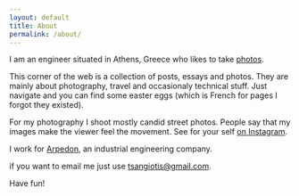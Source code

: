```yaml
---
layout: default
title: About
permalink: /about/
---
```


I am an engineer situated in Athens, Greece who likes to take <a href="https://tsangiotis.com/photography">photos</a>.

This corner of the web is a collection of posts, essays and photos. They are mainly about photography, travel and occasionaly technical stuff. Just navigate and you can find some easter eggs (which is French for pages I forgot they existed).

For my photography I shoot mostly candid street photos. People say that my images make the viewer feel the movement. See for your self [on Instagram](https://instagram.com/tsangiotis).

I work for [Arpedon](https://www.arpedon.com), an industrial engineering company.

if you want to email me just use [tsangiotis@gmail.com](mailto:tsangiotis@gmail.com).

Have fun!

